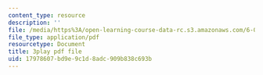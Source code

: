 ```yaml
---
content_type: resource
description: ''
file: /media/https%3A/open-learning-course-data-rc.s3.amazonaws.com/6-003-signals-and-systems-fall-2011/17978607bd9e9c1d8adc909b838c693b_gxgV_oOG7Zc.pdf
file_type: application/pdf
resourcetype: Document
title: 3play pdf file
uid: 17978607-bd9e-9c1d-8adc-909b838c693b
---
```

